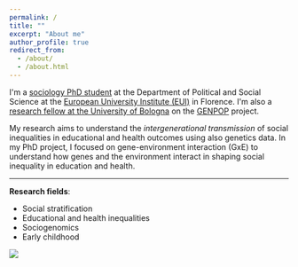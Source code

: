 ```yaml
---
permalink: /
title: ""
excerpt: "About me"
author_profile: true
redirect_from: 
  - /about/
  - /about.html
---
```




I'm a [sociology PhD student](https://www.eui.eu/people?id=gaia-ghirardi) at the Department of Political and Social Science at the [European University Institute (EUI)](https://www.eui.eu/en/academic-units/political-and-social-sciences) in Florence. I'm also a [research fellow at the University of Bologna](https://www.unibo.it/sitoweb/gaia.ghirardi) on the [GENPOP](http://genpop.org) project. 


My research aims to understand the *intergenerational transmission* of social inequalities in educational and health outcomes using also genetics data. In my PhD project, I focused on gene-environment interaction (GxE) to understand how genes and the environment interact in shaping social inequality in education and health. 


---

**Research fields**:   
* Social stratification
* Educational and health inequalities
* Sociogenomics
* Early childhood

  

![](http://gaiaghirardi.github.io/images/bybike1.jpeg)



